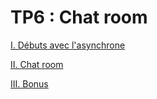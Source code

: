 # TP6 : Chat room

[I. Débuts avec l'asynchrone](https://github.com/uliaxe/reseau-B2/blob/main/TP6/I.%20Débuts%20avec%20l'asynchrone.md)

[II. Chat room](https://github.com/uliaxe/reseau-B2/blob/main/TP6/II.%20Chat%20room.md)

[III. Bonus]()